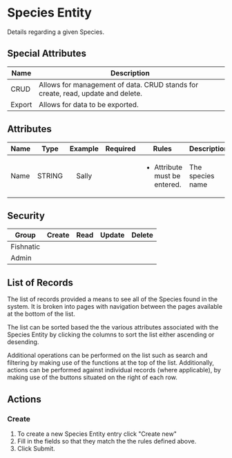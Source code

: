 <!--
@bot-written

WARNING AND NOTICE
Any access, download, storage, and/or use of this source code is subject to the terms and conditions of the
Full Software Licence as accepted by you before being granted access to this source code and other materials,
the terms of which can be accessed on the Codebots website at https://codebots.com/full-software-licence. Any
commercial use in contravention of the terms of the Full Software Licence may be pursued by Codebots through
licence termination and further legal action, and be required to indemnify Codebots for any loss or damage,
including interest and costs. You are deemed to have accepted the terms of the Full Software Licence on any
access, download, storage, and/or use of this source code.

BOT WARNING
This file is bot-written.
Any changes out side of "protected regions" will be lost next time the bot makes any changes.
-->

# Species Entity

Details regarding a given Species.


## Special Attributes
| Name | Description |
| ---- | ---- |
| CRUD | Allows for management of data. CRUD stands for create, read, update and delete. |
| Export | Allows for data to be exported. |

## Attributes
| Name | Type | Example | Required | Rules | Description |
| ---- | :----: | :--------: | :-----: | ----- | ----- |
| Name | STRING | Sally | <i class="fa fa-check"> | <ul><li>Attribute must be entered.</li></ul> | The species name | 


## Security
| Group  | Create | Read | Update | Delete |
| ---- | :----: | :----:  | :----:  | :----:  |
| Fishnatic | <i class="fa fa-check"> | <i class="fa fa-check"> | <i class="fa fa-check"> | <i class="fa fa-check"> |
| Admin | <i class="fa fa-check"> | <i class="fa fa-check"> | <i class="fa fa-check"> | <i class="fa fa-check"> |

## List of Records

The list of records provided a means to see all of the Species found in the system. It is broken into pages with navigation between the pages available at the bottom of the list.

The list can be sorted based the the various attributes associated with the Species Entity by clicking the columns to sort the list either ascending or desending.

Additional operations can be performed on the list such as search and filtering by making use of the functions at the top of the list. Additionally, actions can be performed against individual records (where applicable),
by making use of the buttons situated on the right of each row.

## Actions
### Create

1. To create a new Species Entity entry click "Create new"
2. Fill in the fields so that they match the the rules defined above.
3. Click Submit.
